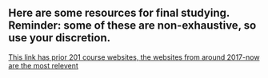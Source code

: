 ## Here are some resources for final studying. Reminder: some of these are **non-exhaustive**, so use your discretion.
[This link has prior 201 course websites, the websites from around 2017-now are the most relevent](https://www.csee.umbc.edu/courses/201/)

